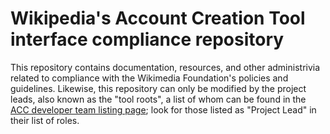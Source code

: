 # Wikipedia's Account Creation Tool interface compliance repository
This repository contains documentation, resources, and other administrivia related to compliance with the Wikimedia
Foundation's policies and guidelines. Likewise, this repository can only be modified by the project leads, also known as
the "tool roots", a list of whom can be found in the
[ACC developer team listing page](https://accounts.wmflabs.org/internal.php/team); look for those listed as "Project
Lead" in their list of roles.
